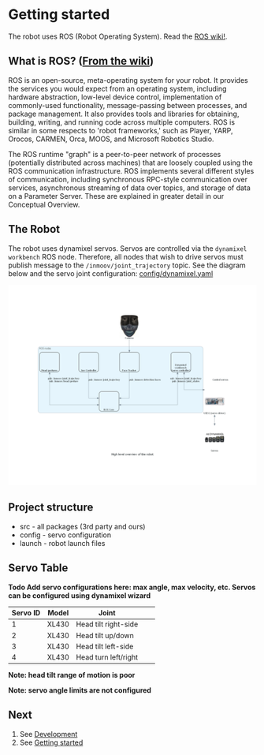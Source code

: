 
# Getting started

The robot uses ROS (Robot Operating System). Read the [ROS wiki!](http://wiki.ros.org/).

## What is ROS? ([From the wiki](http://wiki.ros.org/ROS/Introduction))

ROS is an open-source, meta-operating system for your robot. It provides the services you would expect from an operating system, including hardware abstraction, low-level device control, implementation of commonly-used functionality, message-passing between processes, and package management. It also provides tools and libraries for obtaining, building, writing, and running code across multiple computers. ROS is similar in some respects to 'robot frameworks,' such as Player, YARP, Orocos, CARMEN, Orca, MOOS, and Microsoft Robotics Studio.

The ROS runtime "graph" is a peer-to-peer network of processes (potentially distributed across machines) that are loosely coupled using the ROS communication infrastructure. ROS implements several different styles of communication, including synchronous RPC-style communication over services, asynchronous streaming of data over topics, and storage of data on a Parameter Server. These are explained in greater detail in our Conceptual Overview.

## The Robot

The robot uses dynamixel servos. Servos are controlled via the `dynamixel workbench` ROS node. Therefore,
all nodes that wish to drive servos must publish message to the `/inmoov/joint_trajectory` topic. See the diagram below and the servo joint configuration: [config/dynamixel.yaml](./config/dynamixel.yaml)

![](img/overview.png)

## Project structure

* src - all packages (3rd party and ours)
* config - servo configuration
* launch - robot launch files

## Servo Table

**Todo Add servo configurations here: max angle, max velocity, etc. Servos can be configured using dynamixel wizard**

| Servo ID | Model | Joint                |     |     |
| -------- | ----- | -------------------- | --- | --- |
| 1        | XL430 | Head tilt right-side |     |     |
| 2        | XL430 | Head tilt up/down    |     |     |
| 3        | XL430 | Head tilt left-side  |     |     |
| 4        | XL430 | Head turn left/right |     |     |

**Note: head tilt range of motion is poor**

**Note: servo angle limits are not configured**

## Next

1. See [Development](./docs/DEVELOPMENT.md)
2. See [Getting started](./docs/GETTING-STARTED.md)
